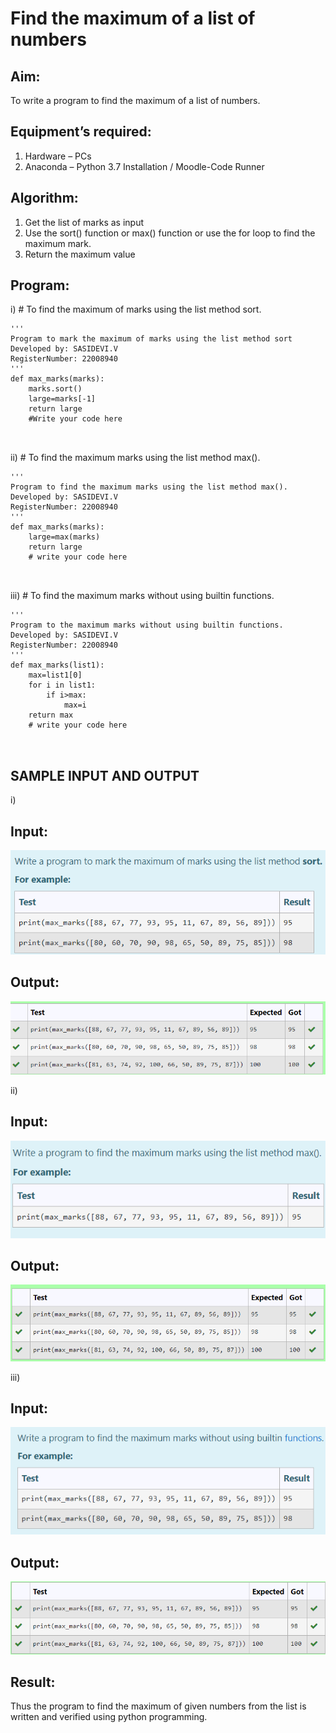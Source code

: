 # Find the maximum of a list of numbers

## Aim:
To write a program to find the maximum of a list of numbers.

## Equipment’s required:
1.	Hardware – PCs
2.	Anaconda – Python 3.7 Installation / Moodle-Code Runner

## Algorithm:
1.	Get the list of marks as input
2.	Use the sort() function or max() function or use the for loop to find the maximum mark.
3.	Return the maximum value

## Program:

i)	# To find the maximum of marks using the list method sort.
```
''' 
Program to mark the maximum of marks using the list method sort
Developed by: SASIDEVI.V
RegisterNumber: 22008940
'''
def max_marks(marks):
    marks.sort()
    large=marks[-1]
    return large
    #Write your code here



```

ii)	# To find the maximum marks using the list method max().
```
''' 
Program to find the maximum marks using the list method max().
Developed by: SASIDEVI.V
RegisterNumber: 22008940
'''
def max_marks(marks):
    large=max(marks)
    return large
    # write your code here



```

iii) # To find the maximum marks without using builtin functions.
```
''' 
Program to the maximum marks without using builtin functions.
Developed by: SASIDEVI.V
RegisterNumber: 22008940
'''
def max_marks(list1):
    max=list1[0]
    for i in list1:
        if i>max:
            max=i
    return max        
    # write your code here



```
## SAMPLE INPUT AND OUTPUT

i) 
## Input:
![](/input1.png)
## Output:
![](/output1.png)

ii)
## Input:
![](/input2.png)
## Output:
![](/output2.png)

iii)
## Input:
![](/input3.png)
## Output:
![](/output3.png)


## Result:
Thus the program to find the maximum of given numbers from the list is written and verified using python programming.
